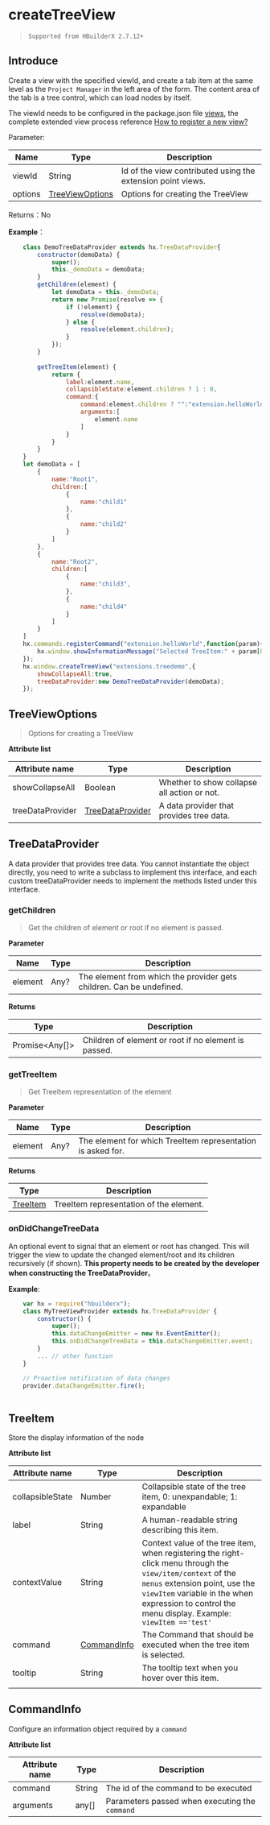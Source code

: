 # createTreeView

> `Supported from HBuilderX 2.7.12+`

## Introduce

Create a view with the specified viewId, and create a tab item at the same level as the `Project Manager` in the left area of the form. The content area of the tab is a tree control, which can load nodes by itself.

The viewId needs to be configured in the package.json file [views](/ExtensionDocs/ContributionPoints/README.md#views), the complete extended view process reference [How to register a new view? ](/ExtensionTutorial/views?id=treeview)

Parameter: 

|Name	|Type							|Description										|
|--			|--									|--											|
|viewId		|String								|Id of the view contributed using the extension point views.|
|options	|[TreeViewOptions](#TreeViewOptions)|Options for creating the TreeView				|

Returns：No

**Example**：

``` javascript
    class DemoTreeDataProvider extends hx.TreeDataProvider{
        constructor(demoData) {
            super();
            this._demoData = demoData;
        }
        getChildren(element) {
            let demoData = this._demoData;
            return new Promise(resolve => {
            	if (!element) {
            	    resolve(demoData);
            	} else {
            	    resolve(element.children);
            	}
            });
        }
    
        getTreeItem(element) {
            return {
                label:element.name,
                collapsibleState:element.children ? 1 : 0,
                command:{
                    command:element.children ? "":"extension.helloWorld",
                    arguments:[
                        element.name
                    ]
                }
            }
        }
    }
    let demoData = [
        {
            name:"Root1",
            children:[
                {
                    name:"child1"
                },
                {
                    name:"child2"
                }
            ]
        },
        {
            name:"Root2",
            children:[
                {
                    name:"child3",
                },
                {
                    name:"child4"
                }
            ]
        }
    ]
    hx.commands.registerCommand("extension.helloWorld",function(param){
        hx.window.showInformationMessage("Selected TreeItem:" + param[0]);
    });
    hx.window.createTreeView("extensions.treedemo",{
        showCollapseAll:true,
        treeDataProvider:new DemoTreeDataProvider(demoData);
    });
```

## TreeViewOptions 

> Options for creating a TreeView

**Attribute list**

|Attribute name				|Type								|Description															|
|--					|--										|--																|
|showCollapseAll	|Boolean								|Whether to show collapse all action or not.												|
|treeDataProvider	|[TreeDataProvider](#TreeDataProvider)	|A data provider that provides tree data.	|


## TreeDataProvider

A data provider that provides tree data. You cannot instantiate the object directly, you need to write a subclass to implement this interface, and each custom treeDataProvider needs to implement the methods listed under this interface.

### getChildren

> Get the children of element or root if no element is passed.

**Parameter**

|Name	|Type	|Description															|
|--			|--			|--																|
|element	|Any?		|The element from which the provider gets children. Can be undefined.	|

**Returns**

|Type	|Description	|
|--			|--		|
|Promise&lt;Any[]&gt;	|Children of element or root if no element is passed.	|

### getTreeItem

> Get TreeItem representation of the element

**Parameter**

|Name	|Type	|Description									|
|--			|--			|--										|
|element	|Any?		|The element for which TreeItem representation is asked for.	|

**Returns**

|Type	|Description				|
|--			|--					|
|[TreeItem](#TreeItem)	|	TreeItem representation of the element.	|

### onDidChangeTreeData

An optional event to signal that an element or root has changed. This will trigger the view to update the changed element/root and its children recursively (if shown). **This property needs to be created by the developer when constructing the TreeDataProvider**。

**Example**:
``` javascript
    var hx = require("hbuilderx");
    class MyTreeViewProvider extends hx.TreeDataProvider {
        constructor() {
            super();
            this.dataChangeEmitter = new hx.EventEmitter();
            this.onDidChangeTreeData = this.dataChangeEmitter.event;
        }
        ... // other function
    }

    // Proactive notification of data changes
    provider.dataChangeEmitter.fire();
    
```


## TreeItem
Store the display information of the node

**Attribute list**

|Attribute name				|Type					|Description																																					|
|--					|--							|--																																						|
|collapsibleState	|Number						|Collapsible state of the tree item, 0: unexpandable; 1: expandable																					|
|label				|String						|A human-readable string describing this item. 																																		|
|contextValue		|String						|Context value of the tree item, when registering the right-click menu through the `view/item/context` of the `menus` extension point, use the `viewItem` variable in the when expression to control the menu display. Example: `viewItem =='test'`	|
|command			|[CommandInfo](#CommandInfo)|The Command that should be executed when the tree item is selected.																														|
|tooltip			|String						|The tooltip text when you hover over this item.
																													|

## CommandInfo
Configure an information object required by a `command`

**Attribute list**

|Attribute name		|Type	|Description						|
|--			|--			|--							|
|command	|String		|The id of the command to be executed			|
|arguments	|any[]		|Parameters passed when executing the `command`	|
